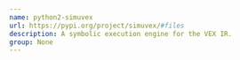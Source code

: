 ```yaml
---
name: python2-simuvex
url: https://pypi.org/project/simuvex/#files
description: A symbolic execution engine for the VEX IR.
group: None
---
```

